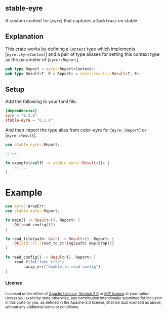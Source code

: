 stable-eyre
-----------

A custom context for [`eyre`] that captures a `Backtrace` on stable.

## Explanation

This crate works by defining a `Context` type which implements [`eyre::EyreContext`]
and a pair of type aliases for setting this context type as the parameter of
[`eyre::Report`].

```rust
pub type Report = eyre::Report<Context>;
pub type Result<T, E = Report> = core::result::Result<T, E>;
```

## Setup

Add the following to your toml file:

```toml
[dependencies]
eyre = "0.3.8"
stable-eyre = "0.1.0"
```

And then import the type alias from color-eyre for [`eyre::Report`] or [`eyre::Result`].

```rust
use stable_eyre::Report;

// or

fn example(&self) -> stable_eyre::Result<()> {
    // ...
}
```

# Example


```rust
use eyre::WrapErr;
use stable_eyre::Report;

fn main() -> Result<(), Report> {
    Ok(read_config()?)
}

fn read_file(path: &str) -> Result<(), Report> {
    Ok(std::fs::read_to_string(path).map(drop)?)
}

fn read_config() -> Result<(), Report> {
    read_file("fake_file")
        .wrap_err("Unable to read config")
}
```

#### License

<sup>
Licensed under either of <a href="LICENSE-APACHE">Apache License, Version
2.0</a> or <a href="LICENSE-MIT">MIT license</a> at your option.
</sup>

<br>

<sub>
Unless you explicitly state otherwise, any contribution intentionally submitted
for inclusion in this crate by you, as defined in the Apache-2.0 license, shall
be dual licensed as above, without any additional terms or conditions.
</sub>
